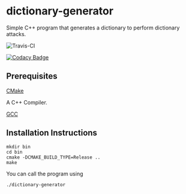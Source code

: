 # dictionary-generator
Simple C++ program that generates a dictionary to perform dictionary attacks.

![Travis-CI](https://travis-ci.org/saurabhsangpal/dictionary-generator.svg?branch=master)

[![Codacy Badge](https://api.codacy.com/project/badge/Grade/cdd59c1a614a4c4aac80099c0786eda4)](https://app.codacy.com/app/saurabhsangpal/dictionary-generator?utm_source=github.com&utm_medium=referral&utm_content=saurabhsangpal/dictionary-generator&utm_campaign=Badge_Grade_Dashboard)

## Prerequisites

[CMake](https://cmake.org)

A C++ Compiler.

[GCC](https://gnu.org/software/gcc)

## Installation Instructions

	mkdir bin
	cd bin
	cmake -DCMAKE_BUILD_TYPE=Release ..
	make

You can call the program using

	./dictionary-generator
